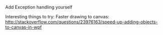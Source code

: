 Add Exception handling yourself


Interesting things to try:
Faster drawing to canvas: http://stackoverflow.com/questions/23976163/speed-up-adding-objects-to-canvas-in-wpf